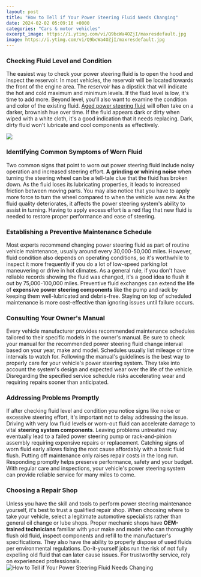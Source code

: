 ```yaml
---
layout: post
title: "How to Tell if Your Power Steering Fluid Needs Changing"
date: 2024-02-02 05:09:16 +0000
categories: "Cars & motor vehicles"
excerpt_image: https://i.ytimg.com/vi/Q9bcWa4OZjI/maxresdefault.jpg
image: https://i.ytimg.com/vi/Q9bcWa4OZjI/maxresdefault.jpg
---
```


### Checking Fluid Level and Condition
The easiest way to check your power steering fluid is to open the hood and inspect the reservoir. In most vehicles, the reservoir will be located towards the front of the engine area. The reservoir has a dipstick that will indicate the hot and cold maximum and minimum levels. If the fluid level is low, it's time to add more. 
Beyond level, you'll also want to examine the condition and color of the existing fluid. [Aged power steering fluid](https://yt.io.vn/collection/abril) will often take on a darker, brownish hue over time. If the fluid appears dark or dirty when wiped with a white cloth, it's a good indication that it needs replacing. Dark, dirty fluid won't lubricate and cool components as effectively.

![](https://www.goldeagle.com/wp-content/uploads/2018/07/Power-Steering-Fluid-min.png)
### Identifying Common Symptoms of Worn Fluid
Two common signs that point to worn out power steering fluid include noisy operation and increased steering effort. **A grinding or whining noise** when turning the steering wheel can be a tell-tale clue that the fluid has broken down. As the fluid loses its lubricating properties, it leads to increased friction between moving parts. 
You may also notice that you have to apply more force to turn the wheel compared to when the vehicle was new. As the fluid quality deteriorates, it affects the power steering system's ability to assist in turning. Having to apply excess effort is a red flag that new fluid is needed to restore proper performance and ease of steering.
### Establishing a Preventive Maintenance Schedule
Most experts recommend changing power steering fluid as part of routine vehicle maintenance, usually around every 30,000-50,000 miles. However, fluid condition also depends on operating conditions, so it's worthwhile to inspect it more frequently if you do a lot of low-speed parking lot maneuvering or drive in hot climates.
As a general rule, if you don't have reliable records showing the fluid was changed, it's a good idea to flush it out by 75,000-100,000 miles. Preventive fluid exchanges can extend the life of **expensive power steering components** like the pump and rack by keeping them well-lubricated and debris-free. Staying on top of scheduled maintenance is more cost-effective than ignoring issues until failure occurs.
### Consulting Your Owner's Manual 
Every vehicle manufacturer provides recommended maintenance schedules tailored to their specific models in the owner's manual. Be sure to check your manual for the recommended power steering fluid change interval based on your year, make and model. Schedules usually list mileage or time intervals to watch for.
Following the manual's guidelines is the best way to properly care for your vehicle's power steering system. They take into account the system's design and expected wear over the life of the vehicle. Disregarding the specified service schedule risks accelerating wear and requiring repairs sooner than anticipated.
### Addressing Problems Promptly
If after checking fluid level and condition you notice signs like noise or excessive steering effort, it's important not to delay addressing the issue. Driving with very low fluid levels or worn-out fluid can accelerate damage to vital **steering system components**. Leaving problems untreated may eventually lead to a failed power steering pump or rack-and-pinion assembly requiring expensive repairs or replacement.
Catching signs of worn fluid early allows fixing the root cause affordably with a basic fluid flush. Putting off maintenance only raises repair costs in the long run. Responding promptly helps preserve performance, safety and your budget. With regular care and inspections, your vehicle's power steering system can provide reliable service for many miles to come.
### Choosing a Repair Shop
Unless you have the skill and tools to perform power steering maintenance yourself, it's best to trust a qualified repair shop. When choosing where to take your vehicle, select a legitimate automotive specialists rather than general oil change or lube shops. 
Proper mechanic shops have **OEM-trained technicians** familiar with your make and model who can thoroughly flush old fluid, inspect components and refill to the manufacturer's specifications. They also have the ability to properly dispose of used fluids per environmental regulations. Do-it-yourself jobs run the risk of not fully expelling old fluid that can later cause issues. For trustworthy service, rely on experienced professionals.
![How to Tell if Your Power Steering Fluid Needs Changing](https://i.ytimg.com/vi/Q9bcWa4OZjI/maxresdefault.jpg)